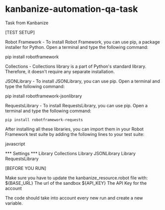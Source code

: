 # kanbanize-automation-qa-task
Task from Kanbanize

[TEST SETUP]


Robot Framework - To install Robot Framework, you can use pip, a package installer for Python. Open a terminal and type the following command:

pip install robotframework

Collections - Collections library is a part of Python's standard library. Therefore, it doesn't require any separate installation.

JSONLibrary - To install JSONLibrary, you can use pip. Open a terminal and type the following command:

pip install robotframework-jsonlibrary

RequestsLibrary - To install RequestsLibrary, you can use pip. Open a terminal and type the following command:

    pip install robotframework-requests

After installing all these libraries, you can import them in your Robot Framework test suite by adding the following lines to your test suite:

javascript

*** Settings ***
Library    Collections
Library    JSONLibrary
Library    RequestsLibrary


[BEFORE YOU RUN]

Make sure you have to update the kanbanize_resource.robot file with:
${BASE_URL} The url of the sandbox
${API_KEY} The API Key for the account


The code should take into account every new run and create a new variable.

